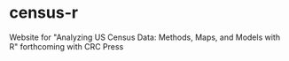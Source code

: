 # census-r
Website for "Analyzing US Census Data: Methods, Maps, and Models with R" forthcoming with CRC Press
